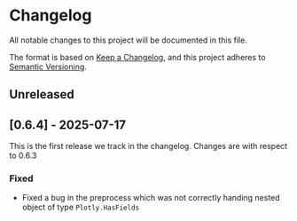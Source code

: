# Changelog

All notable changes to this project will be documented in this file.

The format is based on [Keep a Changelog](https://keepachangelog.com/en/1.1.0/),
and this project adheres to [Semantic Versioning](https://semver.org/spec/v2.0.0.html).

## Unreleased

## [0.6.4] - 2025-07-17
This is the first release we track in the changelog. Changes are with respect to 0.6.3

### Fixed
- Fixed a bug in the preprocess which was not correctly handing nested object of type `Plotly.HasFields`